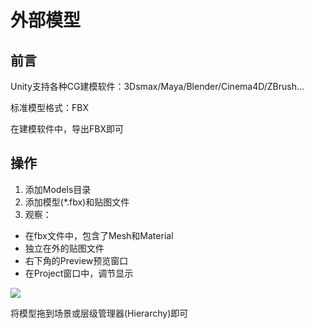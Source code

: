 # 外部模型

## 前言

Unity支持各种CG建模软件：3Dsmax/Maya/Blender/Cinema4D/ZBrush...

标准模型格式：FBX

在建模软件中，导出FBX即可

## 操作

1. 添加Models目录
2. 添加模型(*.fbx)和贴图文件
3. 观察：
- 在fbx文件中，包含了Mesh和Material
- 独立在外的贴图文件
- 右下角的Preview预览窗口
- 在Project窗口中，调节显示

![](https://static.amekiri.com/images/2023-03-01_23-06.png)

将模型拖到场景或层级管理器(Hierarchy)即可